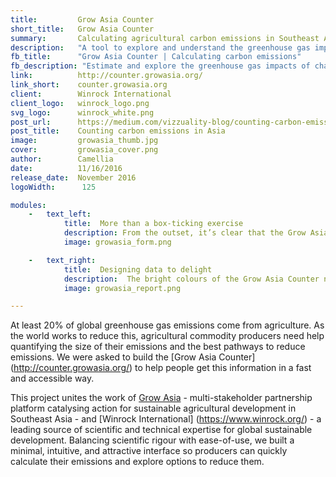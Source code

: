 ```yaml
---
title:         Grow Asia Counter
short_title:   Grow Asia Counter
summary:       Calculating agricultural carbon emissions in Southeast Asia
description:   "A tool to explore and understand the greenhouse gas impacts of different agricultural management practices in Southeast Asia"
fb_title:      "Grow Asia Counter | Calculating carbon emissions"
fb_description: "Estimate and explore the greenhouse gas impacts of changes in agricultural management practices" 
link:          http://counter.growasia.org/
link_short:    counter.growasia.org
client:        Winrock International
client_logo:   winrock_logo.png
svg_logo:      winrock_white.png
post_url:      https://medium.com/vizzuality-blog/counting-carbon-emissions-in-asia-36eef7befdcd#.3cp0bnelc
post_title:    Counting carbon emissions in Asia
image:         growasia_thumb.jpg
cover:         growasia_cover.png
author:        Camellia
date:          11/16/2016
release_date:  November 2016           
logoWidth:      125

modules:
    -   text_left:
            title:  More than a box-ticking exercise
            description: From the outset, it’s clear that the Grow Asia Counter is not your typical bureaucratic form. There’s no need to log-in or create an account and meaningful results are delivered within minutes. Step-by-step, each person is guided through a series of questions. To make every step as intuitive and quick as possible, we opted to use a minimal form interface and natural language forms rather than row after row of text and checkboxes. And, because we’ve split the questions over multiple screens, each one is based on the previous response thereby eliminating irrelevant questions and making the experience both faster and more personal for the user. 
            image: growasia_form.png

    -   text_right:
            title:  Designing data to delight
            description:  The bright colours of the Grow Asia Counter not only reflect the Grow Asia brand, but act as a subtle progress bar to help people know how close they are to getting their results. Each set of questions is grouped by blocks of colour that gradually change from yellow to green. It’s little touches like this that make the experience more delightful for the user. The core colours are again used on the final results page, providing clear guidance towards the sections that allow people to explore the impact of alternative farming practices.
            image: growasia_report.png

---
```

At least 20% of global greenhouse gas emissions come from agriculture. As the world works to reduce this, agricultural commodity producers need help quantifying the size of their emissions and the best pathways to reduce emissions. We were asked to build the [Grow Asia Counter] (http://counter.growasia.org/) to help people get this information in a fast and accessible way. 

This project unites the work of <a href="http://growasia.org/">Grow Asia</a> - multi-stakeholder partnership platform catalysing action for sustainable agricultural development in Southeast Asia - and [Winrock International] (https://www.winrock.org/) - a leading source of scientific and technical expertise for global sustainable development. Balancing scientific rigour with ease-of-use, we built a minimal, intuitive, and attractive interface so producers can quickly calculate their emissions and explore options to reduce them. 

